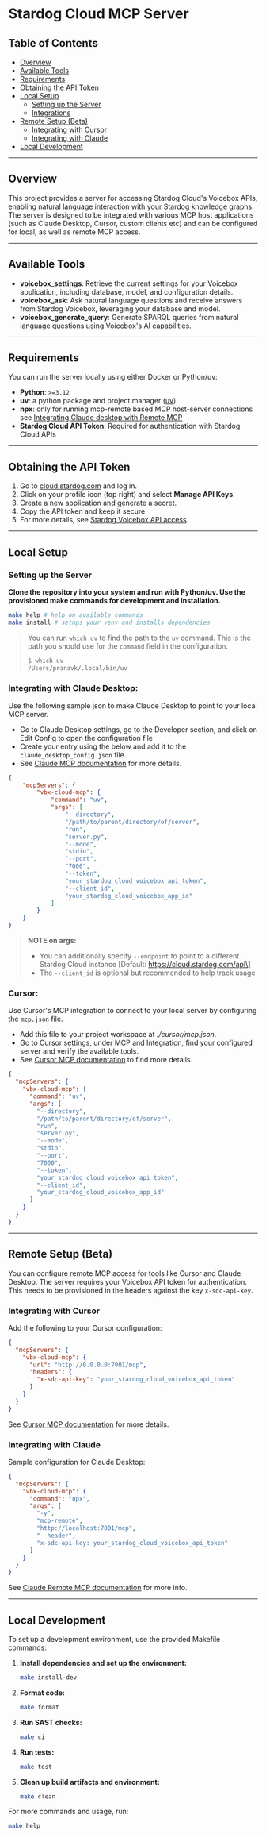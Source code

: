 # Stardog Cloud MCP Server

## Table of Contents
- [Overview](#overview)
- [Available Tools](#available-tools)
- [Requirements](#requirements)
- [Obtaining the API Token](#obtaining-the-api-token)
- [Local Setup](#local-setup)
  - [Setting up the Server](#setting-up-the-server)
  - [Integrations](#integrations)
- [Remote Setup (Beta)](#remote-setup-beta)
  - [Integrating with Cursor](#integrating-with-cursor)
  - [Integrating with Claude](#integrating-with-claude)
- [Local Development](#local-development)

---

## Overview

This project provides a server for accessing Stardog Cloud's Voicebox APIs, enabling natural language interaction with your Stardog knowledge graphs. The server is designed to be integrated with various MCP host applications (such as Claude Desktop, Cursor, custom clients etc) and can be configured for local, as well as remote MCP access.

---

## Available Tools

- **voicebox_settings**: Retrieve the current settings for your Voicebox application, including database, model, and configuration details.
- **voicebox_ask**: Ask natural language questions and receive answers from Stardog Voicebox, leveraging your database and model.
- **voicebox_generate_query**: Generate SPARQL queries from natural language questions using Voicebox's AI capabilities.

---

## Requirements

You can run the server locally using either Docker or Python/uv:

- **Python**: `>=3.12`
- **uv**: a python package and project manager ([uv](https://github.com/astral-sh/uv))
- **npx**: only for running mcp-remote based MCP host-server connections see [Integrating Claude desktop with Remote MCP](#integrating-with-claude)
- **Stardog Cloud API Token**: Required for authentication with Stardog Cloud APIs

---

## Obtaining the API Token

1. Go to [cloud.stardog.com](https://cloud.stardog.com) and log in.
2. Click on your profile icon (top right) and select **Manage API Keys**.
3. Create a new application and generate a secret.
4. Copy the API token and keep it secure.
5. For more details, see [Stardog Voicebox API access](https://docs.stardog.com/voicebox/voicebox-dev-guide/#api-access).

---

## Local Setup

### Setting up the Server

**Clone the repository into your system and run with Python/uv. Use the provisioned make commands for development and installation.**

```bash
make help # help on available commands
make install # setups your venv and installs dependencies
```
> You can run `which uv` to find the path to the `uv` command. This is the path you should use for the `command` field in the configuration.
>```bash
>$ which uv
>/Users/pranavk/.local/bin/uv
>```

### Integrating with Claude Desktop: 
Use the following sample json to make Claude Desktop to point to your local MCP server. 
- Go to Claude Desktop settings, go to the Developer section, and click on Edit Config to open the configuration file
- Create your entry using the below and add it to the `claude_desktop_config.json` file.
- See [Claude MCP documentation](https://modelcontextprotocol.io/quickstart/user) for more details.
```json
{
    "mcpServers": {
        "vbx-cloud-mcp": {
            "command": "uv",
            "args": [
                "--directory",
                "/path/to/parent/directory/of/server",
                "run",
                "server.py",
                "--mode",
                "stdio",
                "--port",
                "7000",
                "--token",
                "your_stardog_cloud_voicebox_api_token",
                "--client_id",
                "your_stardog_cloud_voicebox_app_id"
            ]
        }
    }
}
```

> **NOTE on args:**  
> - You can additionally specify `--endpoint` to point to a different Stardog Cloud instance \[Default: https://cloud.stardog.com/api\]  
> - The `--client_id` is optional but recommended to help track usage
### **Cursor**: 
Use Cursor's MCP integration to connect to your local server by configuring the `mcp.json` file. 
- Add this file to your project workspace at _./cursor/mcp.json_.
- Go to Cursor settings, under MCP and Integration, find your configured server and verify the available tools. 
- See [Cursor MCP documentation](https://docs.cursor.com/en/context/mcp#using-mcp-json) to find more details.
```json
{
  "mcpServers": {
    "vbx-cloud-mcp": {
      "command": "uv",
      "args": [
        "--directory",
        "/path/to/parent/directory/of/server",
        "run",
        "server.py",
        "--mode",
        "stdio",
        "--port",
        "7000",
        "--token",
        "your_stardog_cloud_voicebox_api_token",
        "--client_id",
        "your_stardog_cloud_voicebox_app_id"
      ]
    }
  }
}
```

---

## Remote Setup (Beta)

You can configure remote MCP access for tools like Cursor and Claude Desktop. 
The server requires your Voicebox API token for authentication. This needs to be provisioned in the headers against the key `x-sdc-api-key`.

### Integrating with Cursor

Add the following to your Cursor configuration:

```json
{
  "mcpServers": {
    "vbx-cloud-mcp": {
      "url": "http://0.0.0.0:7001/mcp",
      "headers": {
        "x-sdc-api-key": "your_stardog_cloud_voicebox_api_token"
      }
    }
  }
}
```
See [Cursor MCP documentation](https://docs.cursor.com/en/context/mcp#using-mcp-json) for more details.

### Integrating with Claude

Sample configuration for Claude Desktop:

```json
{
  "mcpServers": {
    "vbx-cloud-mcp": {
      "command": "npx",
      "args": [
        "-y",
        "mcp-remote",
        "http://localhost:7001/mcp",
        "--header",
        "x-sdc-api-key: your_stardog_cloud_voicebox_api_token"
      ]
    }
  }
}
```
See [Claude Remote MCP documentation](https://docs.anthropic.com/claude/remote-mcp) for more info.

---

## Local Development

To set up a development environment, use the provided Makefile commands:

1. **Install dependencies and set up the environment:**
   ```bash
   make install-dev
   ```
2. **Format code:**
   ```bash
   make format
   ```
3. **Run SAST checks:**
   ```bash
   make ci
   ```
4. **Run tests:**
   ```bash
   make test
   ```
5. **Clean up build artifacts and environment:**
   ```bash
   make clean
   ```
For more commands and usage, run:
```bash
make help
```
